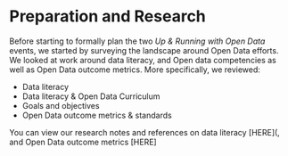# Preparation and Research

Before starting to formally plan the two _Up & Running with Open Data_ events, we started by surveying the landscape around Open Data efforts. We looked at work around data literacy, and Open data competencies as well as Open Data outcome metrics. More specifically, we reviewed:  
* Data literacy
* Data literacy & Open Data Curriculum 
* Goals and objectives
* Open Data outcome metrics & standards 

You can view our research notes and references on data literacy [HERE](, and Open Data outcome metrics [HERE]
